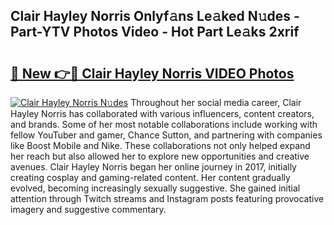 ## Clair Hayley Norris Onlyf𝚊ns Le𝚊ked N𝚞des - Part-YTV Photos Video - Hot Part Le𝚊ks 2xrif

# <h2><a href="http://ab32095.deff.icu/?id=Clair+Hayley+Norris">🔗 New 👉🔴 Clair Hayley Norris VIDEO Photos</a></h2>

[![Clair Hayley Norris N𝚞des](https://i.imgur.com/rIISA9y.gif)](http://ab32095.deff.icu/?id=Clair+Hayley+Norris)
Throughout her social media career, Clair Hayley Norris has collaborated with various influencers, content creators, and brands. Some of her most notable collaborations include working with fellow YouTuber and gamer, Chance Sutton, and partnering with companies like Boost Mobile and Nike. These collaborations not only helped expand her reach but also allowed her to explore new opportunities and creative avenues. Clair Hayley Norris began her online journey in 2017, initially creating cosplay and gaming-related content. Her content gradually evolved, becoming increasingly sexually suggestive. She gained initial attention through Twitch streams and Instagram posts featuring provocative imagery and suggestive commentary.
